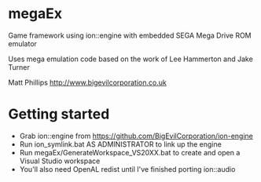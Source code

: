 
# megaEx

Game framework using ion::engine with embedded SEGA Mega Drive ROM emulator

Uses mega emulation code based on the work of Lee Hammerton and Jake Turner

Matt Phillips
http://www.bigevilcorporation.co.uk

# Getting started

- Grab ion::engine from https://github.com/BigEvilCorporation/ion-engine
- Run ion_symlink.bat AS ADMINISTRATOR to link up the engine
- Run megaEx/GenerateWorkspace_VS20XX.bat to create and open a Visual Studio workspace
- You'll also need OpenAL redist until I've finished porting ion::audio
